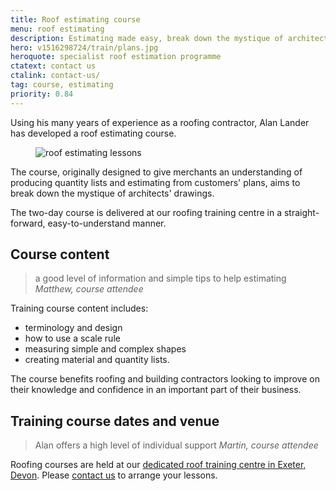 ```yaml
---
title: Roof estimating course
menu: roof estimating
description: Estimating made easy, break down the mystique of architects' drawings, take part in our straight forward, easy to understand roof estimating course.
hero: v1516298724/train/plans.jpg
heroquote: specialist roof estimation programme
ctatext: contact us
ctalink: contact-us/
tag: course, estimating
priority: 0.84
---
```


Using his many years of experience as a roofing contractor, Alan Lander has developed a roof estimating course.

<figure data-href="[imagecdn]v1516298724/train/learning1.jpg" class="progressive replace inline">
  <img src="[imagecdn]c_scale,w_50/v1516298724/train/learning1.jpg" alt="roof estimating lessons" class="preview" />
</figure>

The course, originally designed to give merchants an understanding of producing quantity lists and estimating from customers' plans, aims to break down the mystique of architects' drawings.

The two-day course is delivered at our roofing training centre in a straight-forward, easy-to-understand manner.


## Course content

> a good level of information and simple tips to help estimating
<cite>Matthew, course attendee</cite>

Training course content includes:

* terminology and design
* how to use a scale rule
* measuring simple and complex shapes
* creating material and quantity lists.

The course benefits roofing and building contractors looking to improve on their knowledge and confidence in an important part of their business.


## Training course dates and venue

> Alan offers a high level of individual support
<cite>Martin, course attendee</cite>

Roofing courses are held at our [dedicated roof training centre in Exeter, Devon]([root]about-us/roof-training-centre/). Please [contact us]([root]contact-us/) to arrange your lessons.
